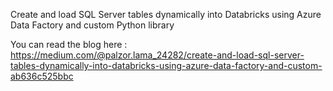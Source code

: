 
Create and load SQL Server tables dynamically into Databricks using Azure Data Factory and custom Python library

You can read the blog here : https://medium.com/@palzor.lama_24282/create-and-load-sql-server-tables-dynamically-into-databricks-using-azure-data-factory-and-custom-ab636c525bbc
